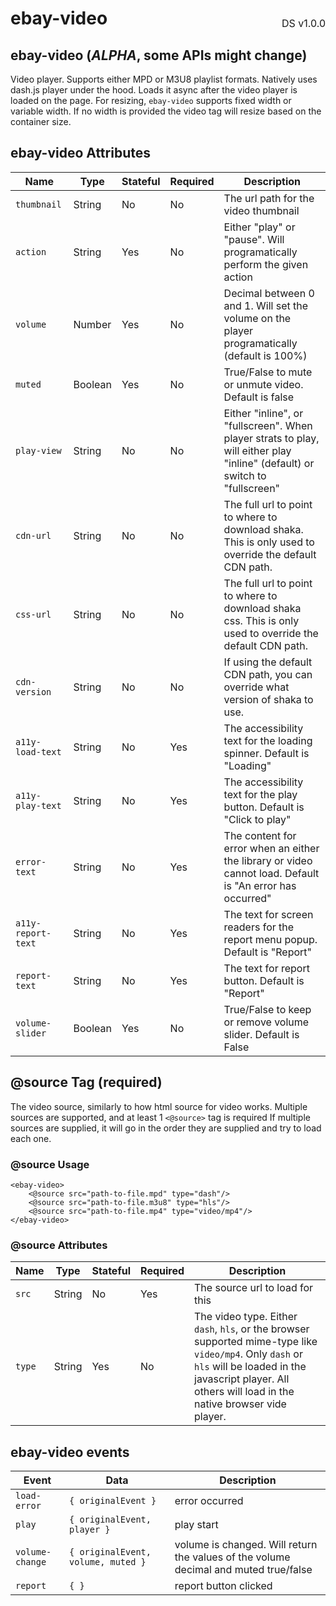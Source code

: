 <h1 style='display: flex; justify-content: space-between; align-items: center;'>
    <span>
        ebay-video
    </span>
    <span style='font-weight: normal; font-size: medium; margin-bottom: -15px;'>
        DS v1.0.0
    </span>
</h1>

## ebay-video (_ALPHA_, some APIs might change)

Video player. Supports either MPD or M3U8 playlist formats.
Natively uses dash.js player under the hood. Loads it async after the video player is loaded on the page.
For resizing, `ebay-video` supports fixed width or variable width. If no width is provided the video tag will resize based on the container size.

## ebay-video Attributes

| Name               | Type    | Stateful | Required | Description                                                                                                                 |
| ------------------ | ------- | -------- | -------- | --------------------------------------------------------------------------------------------------------------------------- |
| `thumbnail`        | String  | No       | No       | The url path for the video thumbnail                                                                                        |
| `action`           | String  | Yes      | No       | Either "play" or "pause". Will programatically perform the given action                                                     |
| `volume`           | Number  | Yes      | No       | Decimal between 0 and 1. Will set the volume on the player programatically (default is 100%)                                |
| `muted`            | Boolean | Yes      | No       | True/False to mute or unmute video. Default is false                                                                        |
| `play-view`        | String  | No       | No       | Either "inline", or "fullscreen". When player strats to play, will either play "inline" (default) or switch to "fullscreen" |
| `cdn-url`          | String  | No       | No       | The full url to point to where to download shaka. This is only used to override the default CDN path.                       |
| `css-url`          | String  | No       | No       | The full url to point to where to download shaka css. This is only used to override the default CDN path.                   |
| `cdn-version`      | String  | No       | No       | If using the default CDN path, you can override what version of shaka to use.                                               |
| `a11y-load-text`   | String  | No       | Yes      | The accessibility text for the loading spinner. Default is "Loading"                                                        |
| `a11y-play-text`   | String  | No       | Yes      | The accessibility text for the play button. Default is "Click to play"                                                      |
| `error-text`       | String  | No       | Yes      | The content for error when an either the library or video cannot load. Default is "An error has occurred"                   |
| `a11y-report-text` | String  | No       | Yes      | The text for screen readers for the report menu popup. Default is "Report"                                                  |
| `report-text`      | String  | No       | Yes      | The text for report button. Default is "Report"                                                                             |
| `volume-slider`    | Boolean | Yes      | No       | True/False to keep or remove volume slider. Default is False                                                                |

## @source Tag (required)

The video source, similarly to how html source for video works. Multiple sources are supported, and at least 1 `<@source>` tag is required
If multiple sources are supplied, it will go in the order they are supplied and try to load each one.

### @source Usage

```marko
<ebay-video>
    <@source src="path-to-file.mpd" type="dash"/>
    <@source src="path-to-file.m3u8" type="hls"/>
    <@source src="path-to-file.mp4" type="video/mp4"/>
</ebay-video>
```

### @source Attributes

| Name   | Type   | Stateful | Required | Description                                                                                                                                                                                                      |
| ------ | ------ | -------- | -------- | ---------------------------------------------------------------------------------------------------------------------------------------------------------------------------------------------------------------- |
| `src`  | String | No       | Yes      | The source url to load for this                                                                                                                                                                                  |
| `type` | String | Yes      | No       | The video type. Either `dash`, `hls`, or the browser supported mime-type like `video/mp4`. Only `dash` or `hls` will be loaded in the javascript player. All others will load in the native browser vide player. |

## ebay-video events

| Event           | Data                               | Description                                                                          |
| --------------- | ---------------------------------- | ------------------------------------------------------------------------------------ |
| `load-error`    | `{ originalEvent }`                | error occurred                                                                       |
| `play`          | `{ originalEvent, player }`        | play start                                                                           |
| `volume-change` | `{ originalEvent, volume, muted }` | volume is changed. Will return the values of the volume decimal and muted true/false |
| `report`        | `{ }`                              | report button clicked                                                                |
